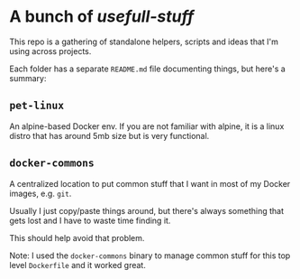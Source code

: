 # A bunch of **_usefull-stuff_**

This repo is a gathering of standalone helpers, scripts and ideas that I'm
using across projects.

Each folder has a separate `README.md` file documenting things, but here's a
summary:

## `pet-linux`

An alpine-based Docker env. If you are not familiar with alpine,
it is a linux distro that has around 5mb size but is very functional.

## `docker-commons`

A centralized location to put common stuff that I want in most of my Docker
images, e.g. `git`.

Usually I just copy/paste things around, but there's always something that gets
lost and I have to waste time finding it.

This should help avoid that problem.

Note: I used the `docker-commons` binary to manage common stuff for this top
level `Dockerfile` and it worked great.
